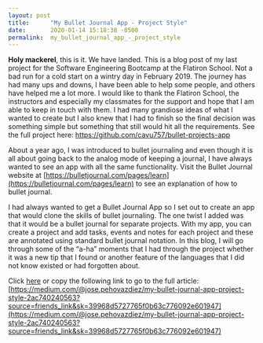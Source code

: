 ```yaml
---
layout: post
title:      "My Bullet Journal App - Project Style"
date:       2020-01-14 15:18:38 -0500
permalink:  my_bullet_journal_app_-_project_style
---
```


**Holy mackerel**, this is it. We have landed. This is a blog post of my last project for the Software Engineering Bootcamp at the Flatiron School. Not a bad run for a cold start on a wintry day in February 2019. The journey has had many ups and downs, I have been able to help some people, and others have helped me a lot more. I would like to thank the Flatiron School, the instructors and especially my classmates for the support and hope that I am able to keep in touch with them. I had many grandiose ideas of what I wanted to create but I also knew that I had to finish so the final decision was something simple but something that still would hit all the requirements. See the full project here: https://github.com/cavu757/bullet-projects-app

About a year ago, I was introduced to bullet journaling and even though it is all about going back to the analog mode of keeping a journal, I have always wanted to see an app with all the same functionality. Visit the Bullet Journal website at [https://bulletjournal.com/pages/learn](https://bulletjournal.com/pages/learn) to see an explanation of how to bullet journal.

I had always wanted to get a Bullet Journal App so I set out to create an app that would clone the skills of bullet journaling. The one twist I added was that it would be a bullet journal for separate projects. With my app, you can create a project and add tasks, events and notes for each project and these are annotated using standard bullet journal notation. In this blog, I will go through some of the “a-ha” moments that I had through the project whether it was a new tip that I found or another feature of the languages that I did not know existed or had forgotten about.  

Click [here]( https://medium.com/@jose.pehovazdiez/my-bullet-journal-app-project-style-2ac740240563?source=friends_link&sk=39968d5727765f0b63c776092e601947) or copy the following link to go to the full article: [https://medium.com/@jose.pehovazdiez/my-bullet-journal-app-project-style-2ac740240563?source=friends_link&sk=39968d5727765f0b63c776092e601947](https://medium.com/@jose.pehovazdiez/my-bullet-journal-app-project-style-2ac740240563?source=friends_link&sk=39968d5727765f0b63c776092e601947)
